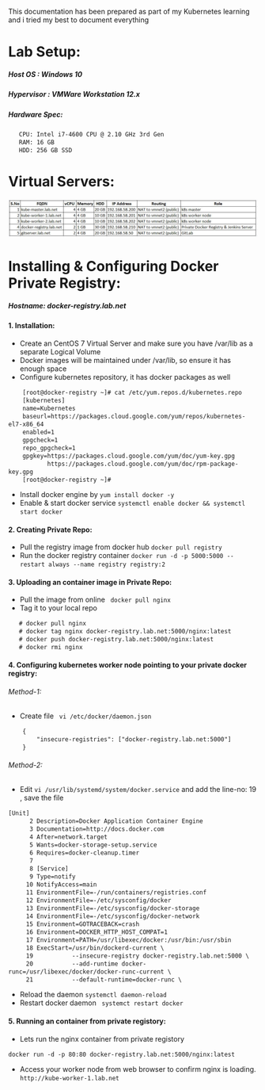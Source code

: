 This documentation has been prepared as part of my Kubernetes learning and i tried my best to document everything 

# Lab Setup:

##### Host OS : Windows 10 
##### Hypervisor : VMWare Workstation 12.x
##### Hardware Spec: 
       CPU: Intel i7-4600 CPU @ 2.10 GHz 3rd Gen 
       RAM: 16 GB
       HDD: 256 GB SSD

# Virtual Servers:

![Image of lab](https://github.com/RamkumarMM/kubernetes/blob/master/images/lab-details.jpg)


# Installing & Configuring Docker Private Registry:
##### Hostname: docker-registry.lab.net

#### 1. Installation:
* Create an CentOS 7 Virtual Server and make sure you have /var/lib as a separate Logical Volume
* Docker images will be maintained under /var/lib, so ensure it has enough space
* Configure kubernetes repository, it has docker packages as well 
```
    [root@docker-registry ~]# cat /etc/yum.repos.d/kubernetes.repo
    [kubernetes]
    name=Kubernetes
    baseurl=https://packages.cloud.google.com/yum/repos/kubernetes-el7-x86_64
    enabled=1
    gpgcheck=1
    repo_gpgcheck=1
    gpgkey=https://packages.cloud.google.com/yum/doc/yum-key.gpg
           https://packages.cloud.google.com/yum/doc/rpm-package-key.gpg
    [root@docker-registry ~]#
```
* Install docker engine by ` yum install docker -y `
* Enable & start docker service ` systemctl enable docker && systemctl start docker `

#### 2. Creating Private Repo:
* Pull the registry image from docker hub ` docker pull registry `
* Run the docker registry container ` docker run -d -p 5000:5000 --restart always --name registry registry:2 `

#### 3. Uploading an container image in Private Repo:
* Pull the image from online ` docker pull nginx`
* Tag it to your local repo 
```
   # docker pull nginx
   # docker tag nginx docker-registry.lab.net:5000/nginx:latest
   # docker push docker-registry.lab.net:5000/nginx:latest
   # docker rmi nginx
```

#### 4. Configuring kubernetes worker node pointing to your private docker registry:
###### Method-1:
* Create file ` vi /etc/docker/daemon.json`
```
    {
        "insecure-registries": ["docker-registry.lab.net:5000"]
    }
```
###### Method-2:
* Edit ` vi /usr/lib/systemd/system/docker.service `  and add the line-no: 19 , save the file
```
[Unit]
      2 Description=Docker Application Container Engine
      3 Documentation=http://docs.docker.com
      4 After=network.target
      5 Wants=docker-storage-setup.service
      6 Requires=docker-cleanup.timer
      7
      8 [Service]
      9 Type=notify
     10 NotifyAccess=main
     11 EnvironmentFile=-/run/containers/registries.conf
     12 EnvironmentFile=-/etc/sysconfig/docker
     13 EnvironmentFile=-/etc/sysconfig/docker-storage
     14 EnvironmentFile=-/etc/sysconfig/docker-network
     15 Environment=GOTRACEBACK=crash
     16 Environment=DOCKER_HTTP_HOST_COMPAT=1
     17 Environment=PATH=/usr/libexec/docker:/usr/bin:/usr/sbin
     18 ExecStart=/usr/bin/dockerd-current \
     19           --insecure-registry docker-registry.lab.net:5000 \
     20           --add-runtime docker-runc=/usr/libexec/docker/docker-runc-current \
     21           --default-runtime=docker-runc \

```
* Reload the daemon ` systemctl daemon-reload `
* Restart docker daemon ` systemct restart docker`

#### 5. Running an container from private registory:
* Lets run the nginx container from private registory
```
docker run -d -p 80:80 docker-registry.lab.net:5000/nginx:latest 
```
* Access your worker node from web browser to confirm nginx is loading.
`` http://kube-worker-1.lab.net ``
